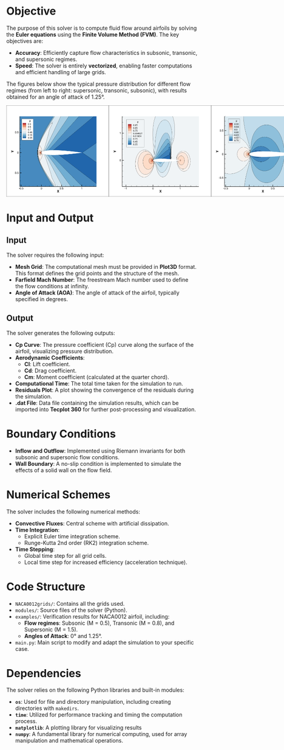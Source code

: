 # **Objective**  

The purpose of this solver is to compute fluid flow around airfoils by solving the **Euler equations** using the **Finite Volume Method (FVM)**. The key objectives are:  

- **Accuracy**: Efficiently capture flow characteristics in subsonic, transonic, and supersonic regimes.  
- **Speed**: The solver is entirely **vectorized**, enabling faster computations and efficient handling of large grids.

The figures below show the typical pressure distribution for different flow regimes (from left to right: supersonic, transonic, subsonic), with results obtained for an angle of attack of 1.25°.
<div style="display: flex; justify-content: space-between;">
  <img src="examples/NACA0012_M1.5/AOA_1.25/images/pressure.png" alt="Pressure field for M=1.5, AOA = 1.25°" width="270"/>
  <img src="examples/NACA0012_M0.8/AOA_1.25/images/pressure.png" alt="Pressure field for M=0.8, AOA = 1.25°" width="270"/>
  <img src="examples/NACA0012_M0.5/AOA_0/images/pressure.png" alt="Pressure field for M=0.5, AOA = 0°" width="270"/>

</div>


# **Input and Output**

## **Input**  
The solver requires the following input:  
- **Mesh Grid**: The computational mesh must be provided in **Plot3D** format. This format defines the grid points and the structure of the mesh.  
- **Farfield Mach Number**: The freestream Mach number used to define the flow conditions at infinity.  
- **Angle of Attack (AOA)**: The angle of attack of the airfoil, typically specified in degrees.  

## **Output**  
The solver generates the following outputs:  
- **Cp Curve**: The pressure coefficient (Cp) curve along the surface of the airfoil, visualizing pressure distribution.  
- **Aerodynamic Coefficients**:  
  - **Cl**: Lift coefficient.  
  - **Cd**: Drag coefficient.  
  - **Cm**: Moment coefficient (calculated at the quarter chord).  
- **Computational Time**: The total time taken for the simulation to run.  
- **Residuals Plot**: A plot showing the convergence of the residuals during the simulation.  
- **.dat File**: Data file containing the simulation results, which can be imported into **Tecplot 360** for further post-processing and visualization.


# **Boundary Conditions**  
- **Inflow and Outflow**: Implemented using Riemann invariants for both subsonic and supersonic flow conditions.  
- **Wall Boundary**: A no-slip condition is implemented to simulate the effects of a solid wall on the flow field.  

# **Numerical Schemes**  
The solver includes the following numerical methods:  

- **Convective Fluxes**: Central scheme with artificial dissipation.  
- **Time Integration**:  
  - Explicit Euler time integration scheme.  
  - Runge-Kutta 2nd order (RK2) integration scheme.  
- **Time Stepping**:  
  - Global time step for all grid cells.  
  - Local time step for increased efficiency (acceleration technique).  

# **Code Structure**  
- `NACA0012grids/`: Contains all the grids used.  
- `modules/`: Source files of the solver (Python).  
- `examples/`: Verification results for NACA0012 airfoil, including:  
  - **Flow regimes**: Subsonic \(M = 0.5\), Transonic \(M = 0.8\), and Supersonic \(M = 1.5\).  
  - **Angles of Attack**:  0° and 1.25°.  
- `main.py`: Main script to modify and adapt the simulation to your specific case.  

# **Dependencies**  

The solver relies on the following Python libraries and built-in modules:

- **`os`**: Used for file and directory manipulation, including creating directories with `makedirs`.  
- **`time`**: Utilized for performance tracking and timing the computation process.  
- **`matplotlib`**: A plotting library for visualizing results
- **`numpy`**: A fundamental library for numerical computing, used for array manipulation and mathematical operations.

